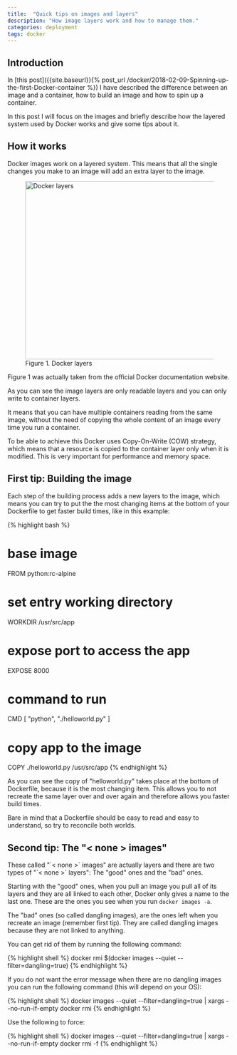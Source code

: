 ```yaml
---
title:  "Quick tips on images and layers"
description: "How image layers work and how to manage them."
categories: deployment
tags: docker
---
```

<h2>Introduction</h2>
In [this post]({{site.baseurl}}{% post_url /docker/2018-02-09-Spinning-up-the-first-Docker-container %})
I have described the difference between an image and a container, how to build
an image and how to spin up a container.

In this post I will focus on the images and briefly describe how the layered
system used by Docker works and give some tips about it.

<h2>How it works</h2>
Docker images work on a layered system. This means that all the single changes
you make to an image will add an extra layer to the image.
<figure>
    <img src="{{ site.baseurl }}/assets/docker/img/docker-layers.png" alt="Docker layers" width="600" height="400"/>
    <figcaption>Figure 1. Docker layers</figcaption>
</figure>
Figure 1 was actually taken from the official Docker documentation website.

As you can see the image layers are only readable layers and you can only write
to container layers.

It means that you can have multiple containers reading from the same image,
without the need of copying the whole content of an image every time you run a
container.

To be able to achieve this Docker uses Copy-On-Write (COW) strategy, which means
that a resource is copied to the container layer only when it is modified. This
is very important for performance and memory space.

<h2>First tip: Building the image</h2>
Each step of the building process adds a new layers to the image, which means
you can try to put the the most changing items at the bottom of your Dockerfile
to get faster build times, like in this example:

{% highlight bash %}
# base image
FROM python:rc-alpine

# set entry working directory
WORKDIR /usr/src/app

# expose port to access the app
EXPOSE 8000

# command to run
CMD [ "python", "./helloworld.py" ]

# copy app to the image
COPY ./helloworld.py /usr/src/app
{% endhighlight %}

As you can see the copy of "helloworld.py" takes place at the bottom of
Dockerfile, because it is the most changing item. This allows you to not
recreate the same layer over and over again and therefore allows you faster
build times.

Bare in mind that a Dockerfile should be easy to read and easy to understand, so
try to reconcile both worlds.

<h2>Second tip: The "< none > images"</h2>
These called "`< none >` images" are actually layers and there are two types of
"`< none >` layers": The "good" ones and the "bad" ones.

Starting with the "good" ones, when you pull an image you pull all of its layers
and they are all linked to each other, Docker only gives a name to the last one.
These are the ones you see when you run `docker images -a`.

The "bad" ones (so called dangling images), are the ones left when you recreate
an image (remember first tip). They are called dangling images because they are
not linked to anything.

You can get rid of them by running the following command:

{% highlight shell %}
docker rmi $(docker images --quiet --filter=dangling=true)
{% endhighlight %}

If you do not want the error message when there are no dangling images you can
run the following command (this will depend on your OS):

{% highlight shell %}
docker images --quiet --filter=dangling=true | xargs --no-run-if-empty docker rmi
{% endhighlight %}

Use the following to force:

{% highlight shell %}
docker images --quiet --filter=dangling=true | xargs --no-run-if-empty docker rmi -f
{% endhighlight %}

